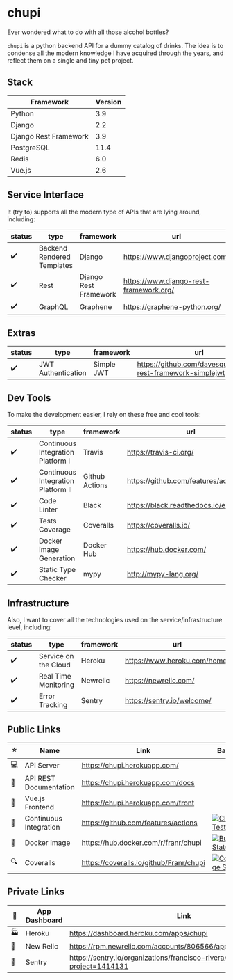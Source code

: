 # chupi
Ever wondered what to do with all those alcohol bottles?

`chupi` is a python backend API for a dummy catalog of drinks. The idea is to condense all the modern knowledge
I have acquired through the years, and reflect them on a single and tiny pet project.

## Stack

| Framework | Version |
| ------ | ---- |
| Python | 3.9 |
| Django | 2.2 |
| Django Rest Framework | 3.9 |
| PostgreSQL | 11.4 |
| Redis | 6.0 |
| Vue.js | 2.6 |

## Service Interface

It (try to) supports all the modern type of APIs that are lying around, including:

| status | type | framework | url |
| ------ | ---- | --------- | --- |
|:heavy_check_mark:|Backend Rendered Templates|Django|https://www.djangoproject.com/
|:heavy_check_mark:|Rest|Django Rest Framework|https://www.django-rest-framework.org/
|:heavy_check_mark:|GraphQL|Graphene|https://graphene-python.org/

## Extras

| status | type | framework | url |
| ------ | ---- | --------- | --- |
|:heavy_check_mark:|JWT Authentication|Simple JWT|https://github.com/davesque/django-rest-framework-simplejwt

## Dev Tools

To make the development easier, I rely on these free and cool tools:

| status | type | framework | url |
| ------ | ---- | --------- | --- |
|:heavy_check_mark:|Continuous Integration Platform I|Travis|https://travis-ci.org/
|:heavy_check_mark:|Continuous Integration Platform II|Github Actions|https://github.com/features/actions
|:heavy_check_mark:|Code Linter|Black|https://black.readthedocs.io/en/stable/
|:heavy_check_mark:|Tests Coverage|Coveralls|https://coveralls.io/
|:heavy_check_mark:|Docker Image Generation|Docker Hub|https://hub.docker.com/
|:heavy_check_mark:|Static Type Checker|mypy|http://mypy-lang.org/

## Infrastructure

Also, I want to cover all the technologies used on the service/infrastructure level, including:

| status | type | framework | url |
| ------ | ---- | --------- | --- |
|:heavy_check_mark:|Service on the Cloud|Heroku|https://www.heroku.com/home/
|:heavy_check_mark:|Real Time Monitoring|Newrelic|https://newrelic.com/
|:heavy_check_mark:|Error Tracking|Sentry|https://sentry.io/welcome/

## Public Links

| :star: | Name | Link | Badge |
| ------ | ---- | ---- | ------ |
|:computer:|API Server|https://chupi.herokuapp.com/
|:book:|API REST Documentation|https://chupi.herokuapp.com/docs
|:checkered_flag:|Vue.js Frontend|https://chupi.herokuapp.com/front
|:hammer:|Continuous Integration|https://github.com/features/actions|[![CI Tests](https://github.com/Franr/chupi/workflows/CI%20Tests/badge.svg)](https://github.com/Franr/chupi/actions?query=workflow%3A%22CI+Tests%22)
|:whale2:|Docker Image|https://hub.docker.com/r/franr/chupi|[![Build Status](https://img.shields.io/docker/cloud/build/franr/chupi.svg)](https://hub.docker.com/r/franr/chupi)
|:mag:|Coveralls|https://coveralls.io/github/Franr/chupi|[![Coverage Status](https://coveralls.io/repos/github/Franr/chupi/badge.svg?branch=master)](https://coveralls.io/github/Franr/chupi?branch=master)

## Private Links

| :passport_control: | App Dashboard | Link |
| ------------------ | ------------- | ---- |
|:factory:|Heroku|https://dashboard.heroku.com/apps/chupi
|:crown:|New Relic|https://rpm.newrelic.com/accounts/806566/applications/259721450
|:rotating_light:|Sentry|https://sentry.io/organizations/francisco-rivera/issues/?project=1414131
